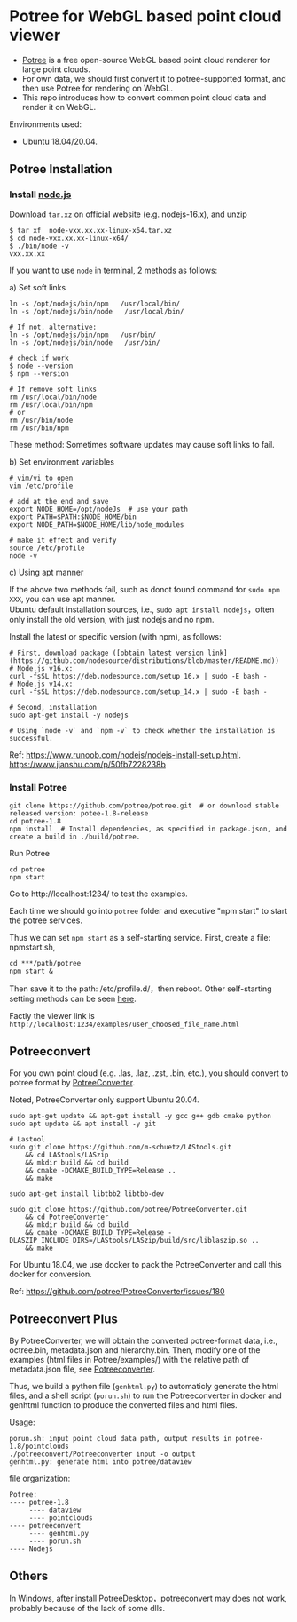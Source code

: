 # Potree for WebGL based point cloud viewer

- [Potree](https://github.com/potree/potree) is a free open-source WebGL based point cloud renderer for large point clouds.  
- For own data, we should first convert it to potree-supported format, and then use Potree for rendering on WebGL.
- This repo introduces how to convert common point cloud data and render it on WebGL.

Environments used: 
- Ubuntu 18.04/20.04.



## Potree Installation


### Install [node.js](http://nodejs.org/)

Download `tar.xz` on official website (e.g. nodejs-16.x), and unzip

```
$ tar xf  node-vxx.xx.xx-linux-x64.tar.xz       
$ cd node-vxx.xx.xx-linux-x64/                  
$ ./bin/node -v                              
vxx.xx.xx     
```

If you want to use `node` in terminal, 2 methods as follows:

a) Set soft links 

```
ln -s /opt/nodejs/bin/npm   /usr/local/bin/ 
ln -s /opt/nodejs/bin/node   /usr/local/bin/

# If not, alternative:
ln -s /opt/nodejs/bin/npm   /usr/bin/ 
ln -s /opt/nodejs/bin/node   /usr/bin/
```

```
# check if work
$ node --version
$ npm --version
```

```
# If remove soft links
rm /usr/local/bin/node
rm /usr/local/bin/npm
# or
rm /usr/bin/node
rm /usr/bin/npm
```

These method: Sometimes software updates may cause soft links to fail.

b) Set environment variables 

```
# vim/vi to open
vim /etc/profile

# add at the end and save
export NODE_HOME=/opt/nodeJs  # use your path
export PATH=$PATH:$NODE_HOME/bin 
export NODE_PATH=$NODE_HOME/lib/node_modules

# make it effect and verify
source /etc/profile
node -v 
```


c) Using apt manner

If the above two methods fail, such as donot found command for `sudo npm XXX`, you can use apt manner.  
Ubuntu default installation sources, i.e., `sudo apt install nodejs`，often only install the old version, with just nodejs and no npm.

Install the latest or specific version (with npm), as follows:

```
# First, download package ([obtain latest version link](https://github.com/nodesource/distributions/blob/master/README.md))
# Node.js v16.x:
curl -fsSL https://deb.nodesource.com/setup_16.x | sudo -E bash -
# Node.js v14.x:
curl -fsSL https://deb.nodesource.com/setup_14.x | sudo -E bash -

# Second, installation
sudo apt-get install -y nodejs

# Using `node -v` and `npm -v` to check whether the installation is successful.
```

Ref: 
https://www.runoob.com/nodejs/nodejs-install-setup.html.
https://www.jianshu.com/p/50fb7228238b


### Install Potree

```
git clone https://github.com/potree/potree.git  # or download stable released version: potee-1.8-release
cd potree-1.8
npm install  # Install dependencies, as specified in package.json, and create a build in ./build/potree.
```

Run Potree

```
cd potree
npm start
```

Go to http://localhost:1234/ to test the examples.

Each time we should go into `potree` folder and executive "npm start" to start the potree services.

Thus we can set `npm start` as a self-starting service. First, create a file: npmstart.sh,   

```
cd ***/path/potree
npm start &
```

Then save it to the path: /etc/profile.d/，then reboot. Other self-starting setting methods can be seen [here](https://blog.51cto.com/u_14442495/2905438).
  
Factly the viewer link is `http://localhost:1234/examples/user_choosed_file_name.html`   




## Potreeconvert

For you own point cloud (e.g. .las, .laz, .zst, .bin, etc.), you should convert to potree format by [PotreeConverter](https://github.com/potree/PotreeConverter).

Noted, PotreeConverter only support Ubuntu 20.04.

```
sudo apt-get update && apt-get install -y gcc g++ gdb cmake python 
sudo apt update && apt install -y git

# Lastool
sudo git clone https://github.com/m-schuetz/LAStools.git 
    && cd LAStools/LASzip 
    && mkdir build && cd build 
    && cmake -DCMAKE_BUILD_TYPE=Release .. 
    && make

sudo apt-get install libtbb2 libtbb-dev 

sudo git clone https://github.com/potree/PotreeConverter.git 
    && cd PotreeConverter 
    && mkdir build && cd build 
    && cmake -DCMAKE_BUILD_TYPE=Release -DLASZIP_INCLUDE_DIRS=/LAStools/LASzip/build/src/liblaszip.so .. 
    && make 
```

For Ubuntu 18.04, we use docker to pack the PotreeConverter and call this docker for conversion.


Ref: https://github.com/potree/PotreeConverter/issues/180




## Potreeconvert Plus

By PotreeConverter, we will obtain the converted potree-format data, i.e., octree.bin, metadata.json and hierarchy.bin. Then, modify one of the examples (html files in Potree/examples/) with the relative path of metadata.json file, see [Potreeconverter](https://github.com/potree/PotreeConverter).

Thus, we build a python file (`genhtml.py`) to automaticly generate the html files, and a shell script (`porun.sh`) to run the Potreeconverter in docker and genhtml function to produce the converted files and html files.

Usage:

```
porun.sh: input point cloud data path, output results in potree-1.8/pointclouds
./potreeconvert/Potreeconverter input -o output
genhtml.py: generate html into potree/dataview
```



file organization:

```
Potree:
---- potree-1.8
     ---- dataview
     ---- pointclouds
---- potreeconvert
     ---- genhtml.py
     ---- porun.sh
---- Nodejs
```




## Others

In Windows, after install PotreeDesktop，potreeconvert may does not work, probably because of the lack of some dlls.




